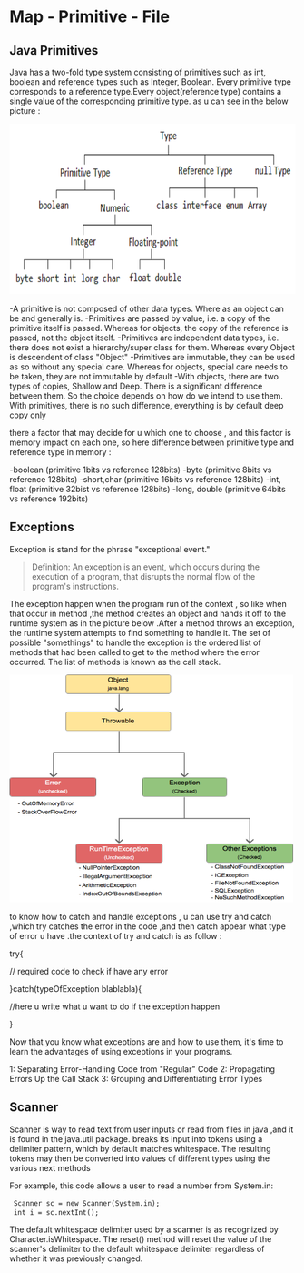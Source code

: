 # Map - Primitive  -  File


## Java Primitives
Java has a two-fold type system consisting of primitives such as int, boolean and reference types such as Integer, Boolean.
Every primitive type corresponds to a reference type.Every object(reference type) contains a single value of the corresponding primitive type.
as u can see in the below picture :

<img src="../images/PrimitiveVsReferenceTypeJava.png" width=800 height=300>

-A primitive is not composed of other data types. Where as an object can be and generally is.
-Primitives are passed by value, i.e. a copy of the primitive itself is passed. Whereas for objects,
the copy of the reference is passed, not the object itself.
-Primitives are independent data types, i.e. there does not exist a hierarchy/super class for them.
Whereas every Object is descendent of class "Object"
-Primitives are immutable, they can be used as so without any special care. Whereas for objects,
special care needs to be taken, they are not immutable by default
-With objects, there are two types of copies, Shallow and Deep. There is a significant difference between them.
So the choice depends on how do we intend to use them. With primitives, there is no such difference, everything
is by default deep copy only

there a factor that may decide for u which one to choose , and this factor is memory impact on each one,
so here difference between primitive type and reference type in memory :

-boolean (primitive 1bits vs reference 128bits)
-byte (primitive 8bits vs reference 128bits)
-short,char (primitive 16bits vs reference 128bits)
-int, float (primitive 32bist vs reference 128bits)
-long, double (primitive 64bits vs reference 192bits)

## Exceptions
Exception is stand for the phrase "exceptional event."
> Definition: An exception is an event, which occurs during the execution of a program, that disrupts the normal flow of the program's instructions.

The exception happen when the program run of the context , so like when that occur in method ,the method creates an object and hands it off to the runtime system
 as in the picture below .After a method throws an exception, the runtime system attempts to find something to handle it. The set of possible "somethings" to handle the exception is the ordered list of methods that had been called to get to the method where the error occurred. The list of methods is known as the call stack. 

<img src="../images/Exception-Hierarchy.png" width=500 height=400>

to know how to catch and handle exceptions , u can use try and catch ,which try catches the error in the code ,and then catch appear what type of error 
u have .the context of try and catch is as follow :

try{

// required code to check if have any error

}catch(typeOfException blablabla){

//here u write what u want to do if the exception happen

}

Now that you know what exceptions are and how to use them, it's time to learn the advantages of using exceptions in your programs.

1: Separating Error-Handling Code from "Regular" Code
2: Propagating Errors Up the Call Stack
3: Grouping and Differentiating Error Types

## Scanner
Scanner is way to read text from user inputs or read from files in java ,and it is found in the java.util package.
 breaks its input into tokens using a delimiter pattern, which by default matches whitespace. The resulting tokens may
 then be converted into values of different types using the various next methods
 
 For example, this code allows a user to read a number from System.in:

     Scanner sc = new Scanner(System.in);
     int i = sc.nextInt();
     
The default whitespace delimiter used by a scanner is as recognized by Character.isWhitespace. The reset() method will reset the value of the scanner's delimiter to the default whitespace delimiter regardless of whether it was previously changed.     
